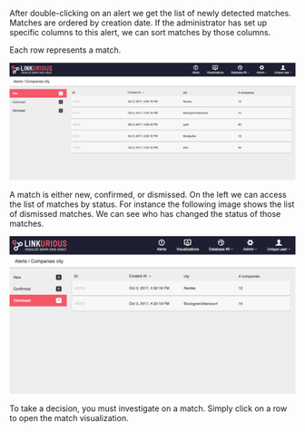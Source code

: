 
After double-clicking on an alert we get the list of newly detected matches. 
Matches are ordered by creation date. 
If the administrator has set up specific columns to this alert, we can sort matches by those columns.

Each row represents a match.

![](alert-dashboard-new.png)

A match is either new, confirmed, or dismissed. 
On the left we can access the list of matches by status. 
For instance the following image shows the list of dismissed matches. 
We can see who has changed the status of those matches.

![](alert-dashboard-dismissed.png)

To take a decision, you must investigate on a match.
Simply click on a row to open the match visualization.
